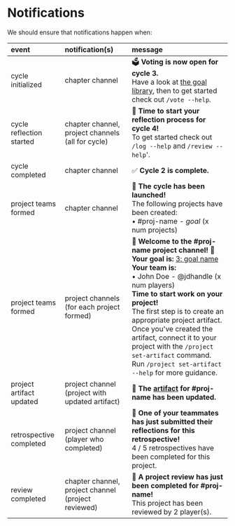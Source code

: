 # Notifications

We should ensure that notifications happen when:

| event                    | notification(s)                                     | message                                                                                                                                                                                                                                                                                                                                                                                                                                       |
|:-------------------------|:----------------------------------------------------|:----------------------------------------------------------------------------------------------------------------------------------------------------------------------------------------------------------------------------------------------------------------------------------------------------------------------------------------------------------------------------------------------------------------------------------------------|
| cycle initialized        | chapter channel                                     | 🗳  **Voting is now open for cycle 3.**<br/>Have a look at [the goal library](#), then to get started check out `/vote --help`.                                                                                                                                                                                                                                                                                                               |
| cycle reflection started | chapter channel, project channels (all for cycle)   | 🤔  **Time to start your reflection process for cycle 4!**<br/>To get started check out `/log --help` and `/review --help`'.                                                                                                                                                                                                                                                                                                                  |
| cycle completed          | chapter channel                                     | ✅  **Cycle 2 is complete.**                                                                                                                                                                                                                                                                                                                                                                                                                   |
| project teams formed     | chapter channel                                     | 🚀  **The cycle has been launched!**<br/>The following projects have been created:<br/>  • #proj-name - _goal_ (x num projects)                                                                                                                                                                                                                                                                                                               |
| project teams formed     | project channels (for each project formed)          | 🎊 **Welcome to the #proj-name project channel!** 🎊<br/>**Your goal is:** [3: goal name](#)<br/>**Your team is:**<br/>  • John Doe - @jdhandle (x num players)<br/>**Time to start work on your project!**<br/>The first step is to create an appropriate project artifact. Once you've created the artifact, connect it to your project with the `/project set-artifact` command.<br/>Run `/project set-artifact --help` for more guidance. |
| project artifact updated | project channel (project with updated artifact)     | 🔗  **The [artifact](#) for #proj-name has been updated.**                                                                                                                                                                                                                                                                                                                                                                                    |
| retrospective completed  | project channel (player who completed)              | 🎉  **One of your teammates has just submitted their reflections for this retrospective!**<br/>4 / 5 retrospectives have been completed for this project.                                                                                                                                                                                                                                                                                     |
| review completed         | chapter channel, project channel (project reviewed) | 🎉  **A project review has just been completed for #proj-name!**<br/>This project has been reviewed by 2 player(s).                                                                                                                                                                                                                                                                                                                           |
